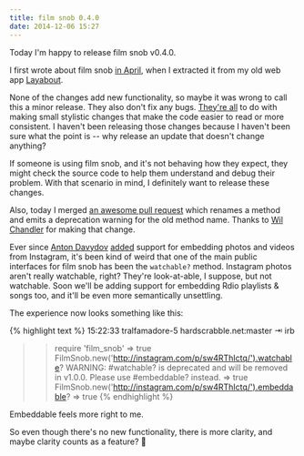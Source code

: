 ```yaml
---
title: film snob 0.4.0
date: 2014-12-06 15:27
---
```


Today I'm happy to release film snob v0.4.0.

I first wrote about film snob [in April][], when I extracted it from my old web
app [Layabout][].

[in April]: http://www.hardscrabble.net/2014/refactoring_old_code/
[Layabout]: http://layabout.tv

None of the changes add new functionality, so maybe it was wrong to call this a
minor release. They also don't fix any bugs. [They're all][] to do with making
small stylistic changes that make the code easier to read or more consistent. I
haven't been releasing those changes because I haven't been sure what the point
is -- why release an update that doesn't change anything?

[They're all]: https://github.com/maxjacobson/film_snob/compare/v0.3.13...v0.4.0

If someone is using film snob, and it's not behaving how they expect, they might
check the source code to help them understand and debug their problem. With that
scenario in mind, I definitely want to release these changes.

Also, today I merged [an awesome pull request][] which renames a method and
emits a deprecation warning for the old method name. Thanks to [Wil Chandler][]
for making that change.

[an awesome pull request]: https://github.com/maxjacobson/film_snob/pull/56
[Wil Chandler]: https://github.com/wilchandler

Ever since [Anton Davydov][] [added][instagram] support for embedding photos and
videos from Instagram, it's been kind of weird that one of the main public
interfaces for film snob has been the `watchable?` method. Instagram photos
aren't really watchable, right? They're look-at-able, I suppose, but not
watchable. Soon we'll be adding support for embedding Rdio playlists & songs
too, and it'll be even more semantically unsettling.

[Anton Davydov]: https://github.com/davydovanton
[instagram]: https://github.com/maxjacobson/film_snob/pull/29

The experience now looks something like this:

{% highlight text %}
15:22:33 tralfamadore-5 hardscrabble.net:master
⇥ irb
>> require 'film_snob'
=> true
>> FilmSnob.new('http://instagram.com/p/sw4RThIctq/').watchable?
WARNING: #watchable? is deprecated and will be removed in v1.0.0. Please use #embeddable? instead.
=> true
>> FilmSnob.new('http://instagram.com/p/sw4RThIctq/').embeddable?
=> true
{% endhighlight %}

Embeddable feels more right to me.

So even though there's no new functionality, there is more clarity, and maybe
clarity counts as a feature? :leaves:

